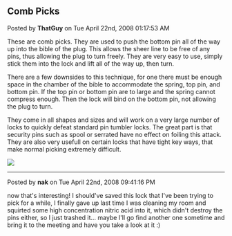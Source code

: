 ## Comb Picks
Posted by **ThatGuy** on Tue April 22nd, 2008 01:17:53 AM

These are comb picks. They are used to push the bottom pin all of the way up
into the bible of the plug. This allows the sheer line to be free of any pins,
thus allowing the plug to turn freely. They are very easy to use, simply stick
them into the lock and lift all of the way up, then turn.

There are a few downsides to this technique, for one there must be enough space
in the chamber of the bible to accommodate the spring, top pin, and bottom pin.
If the top pin or bottom pin are to large and the spring cannot compress enough.
Then the lock will bind on the bottom pin, not allowing the plug to turn.

They come in all shapes and sizes and will work on a very large number of locks
to quickly defeat standard pin tumbler locks. The great part is that security
pins such as spool or serrated have no effect on foiling this attack. They are
also very usefull on certain locks that have tight key ways, that make normal
picking extremely difficult.

![](http://img257.imageshack.us/img257/1435/combpicksfj1.th.jpg)

--------------------------------------------------------------------------------

Posted by **nak** on Tue April 22nd, 2008 09:41:16 PM

now that's interesting! I should've saved this lock that I've been trying to
pick for a while, I finally gave up last time I was cleaning my room and
squirted some high concentration nitric acid into it, which didn't destroy the
pins either, so I just trashed it... maybe I'll go find another one sometime and
bring it to the meeting and have you take a look at it :)
